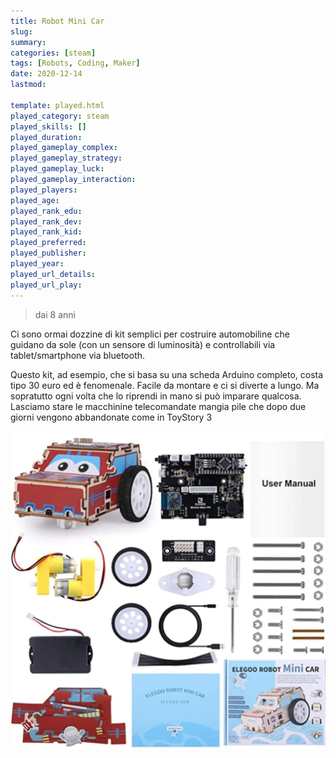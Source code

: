 ```yaml
---
title: Robot Mini Car
slug: 
summary: 
categories: [steam]
tags: [Robots, Coding, Maker]
date: 2020-12-14
lastmod: 

template: played.html
played_category: steam
played_skills: []
played_duration: 
played_gameplay_complex: 
played_gameplay_strategy: 
played_gameplay_luck: 
played_gameplay_interaction: 
played_players: 
played_age: 
played_rank_edu: 
played_rank_dev: 
played_rank_kid: 
played_preferred: 
played_publisher: 
played_year: 
played_url_details: 
played_url_play: 
---
```


> dai 8 anni

Ci sono ormai dozzine di kit semplici per costruire automobiline che guidano da sole (con un sensore di luminosità) e controllabili via tablet/smartphone via bluetooth.

Questo kit, ad esempio, che si basa su una scheda Arduino completo, costa tipo 30 euro ed è fenomenale.
Facile da montare e ci si diverte a lungo. Ma sopratutto ogni volta che lo riprendi in mano si può imparare qualcosa.
Lasciamo stare le macchinine telecomandate mangia pile che dopo due giorni vengono abbandonate come in ToyStory 3

![](img/steam_robotcar_scheme.webp)


